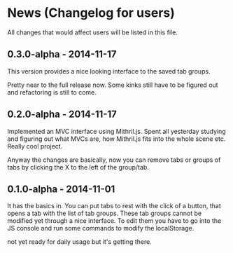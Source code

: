 # News (Changelog for users)

All changes that would affect users will be listed in this file.

## 0.3.0-alpha - 2014-11-17

This version provides a nice looking interface to the saved tab groups.

Pretty near to the full release now.  Some kinks still have to be figured out
and refactoring is still to come.

## 0.2.0-alpha - 2014-11-17

Implemented an MVC interface using Mithril.js.  Spent all yesterday studying and
figuring out what MVCs are, how Mithril.js fits into the whole scene etc.
Really cool project.

Anyway the changes are basically, now you can remove tabs or groups of tabs by
clicking the X to the left of the group/tab.

## 0.1.0-alpha - 2014-11-01

It has the basics in.  You can put tabs to rest with the click of a button, that
opens a tab with the list of tab groups.  These tab groups cannot be modified
yet through a nice interface.  To edit them you have to go into the JS console
and run some commands to modify the localStorage.

not yet ready for daily usage but it's getting there.
